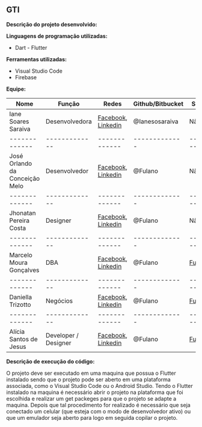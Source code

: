 ## GTI
**Descrição do projeto desenvolvido:** 

**Linguagens de programação utilizadas:**
- Dart - Flutter

**Ferramentas utilizadas:**
- Visual Studio Code
- Firebase

**Equipe:**

| Nome | Função | Redes | Github/Bitbucket | Site pessoal |
| ------------- | ------------- | ------------- | ------------- | ------------- | 
|  Iane Soares Saraiva  | Desenvolvedora | [Facebook](https://www.facebook.com/iane.soares.144), [Linkedin](https://www.linkedin.com/in/iane-soares-saraiva-600584196/) | @Ianesosaraiva | Não possui |
| ------------- | ------------- | ------------- | ------------- | ------------- |
|  José Orlando da Conceição Melo  | Desenvolvedor  | [Facebook](https://www.facebook.com/MPBA), [Linkedin](https://br.linkedin.com/pub/MPBA) | @Fulano | Não Possui |
| ------------- | ------------- | ------------- | ------------- | ------------- | 
|  Jhonatan Pereira Costa  | Designer  | [Facebook](https://www.facebook.com/MPBA), [Linkedin](https://br.linkedin.com/pub/MPBA) | @Fulano | Não Possui |
| ------------- | ------------- | ------------- | ------------- | ------------- | 
|  Marcelo Moura Gonçalves  | DBA  | [Facebook](https://www.facebook.com/MPBA), [Linkedin](https://br.linkedin.com/pub/MPBA) | @Fulano | [Fulano.com.br](http://https://mpba.mp.br/) |
| ------------- | ------------- | ------------- | ------------- | ------------- | 
|  Daniella Trizotto | Negócios  | [Facebook](https://www.facebook.com/MPBA), [Linkedin](https://br.linkedin.com/pub/MPBA) | @Fulano | [Fulano.com.br](http://https://mpba.mp.br/) |
| ------------- | ------------- | ------------- | ------------- | ------------- | 
|  Alícia Santos de Jesus  | Developer / Designer  | [Facebook](https://www.facebook.com/MPBA), [Linkedin](https://br.linkedin.com/pub/MPBA) | @Fulano | [Fulano.com.br](http://https://mpba.mp.br/) | 

**Descrição de execução do código:** 

O projeto deve ser executado em uma maquina que possua o Flutter instalado sendo que o projeto pode ser aberto em uma plataforma associada, como o Visual Studio Code ou o Android Studio.
Tendo o Flutter instalado na maquina é necessário abrir o projeto na plataforma que foi escolhida e realizar um get packeges para que o projeto se adapte a maquina. Depois que tal procedimento for realizado é necessário que seja conectado um celular (que esteja com o modo de desenvolvedor ativo) ou que um emulador seja aberto para logo em seguida copilar o projeto.
